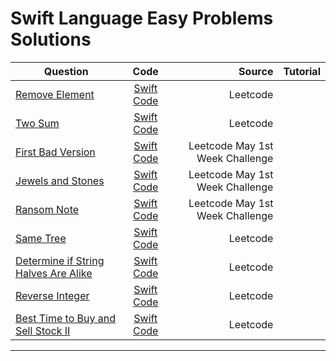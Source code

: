 # Swift Language Easy Problems Solutions
|Question|    Code    |     Source    |Tutorial|
|----------|:-------------:|------:|-----:|
| [Remove Element](https://leetcode.com/problems/remove-element/)  |  [Swift Code](https://github.com/SwapnanilDhol/Coding-Interview-Challenges/blob/master/Swift/Easy/Remove-Element.swift) |Leetcode||
|[Two Sum](https://leetcode.com/problems/two-sum/)|[Swift Code](https://github.com/SwapnanilDhol/Coding-Interview-Challenges/blob/master/Swift/Easy/Two-Sum.swift)|Leetcode||
|[First Bad Version](https://leetcode.com/problems/first-bad-version)|[Swift Code](https://github.com/SwapnanilDhol/Coding-Interview-Challenges/blob/master/Swift/Easy/First-Bad-Version.swift)|Leetcode May 1st Week Challenge||
|[Jewels and Stones](https://leetcode.com/problems/jewels-and-stones/)|[Swift Code](https://github.com/SwapnanilDhol/Coding-Interview-Challenges/blob/master/Swift/Easy/Jewels-And-Stones.swift)|Leetcode May 1st Week Challenge||
|[Ransom Note](https://leetcode.com/problems/ransom-note/)|[Swift Code](https://github.com/SwapnanilDhol/Coding-Interview-Challenges/blob/master/Swift/Easy/Ransome-Note.swift)|Leetcode May 1st Week Challenge||
|[Same Tree](https://leetcode.com/problems/same-tree/)|[Swift Code](https://github.com/SwapnanilDhol/Coding-Interview-Challenges/blob/master/Swift/Easy/Same-Tree.swift)|Leetcode||
|[Determine if String Halves Are Alike](https://leetcode.com/problems/determine-if-string-halves-are-alike/)|[Swift Code](https://github.com/SwapnanilDhol/Coding-Interview-Challenges/blob/master/Swift/Easy/Determine-if-String-Halves-Are-Alike.swift)|Leetcode||
|[Reverse Integer](https://leetcode.com/problems/reverse-integer/)|[Swift Code](https://github.com/SwapnanilDhol/Coding-Interview-Challenges/blob/master/Swift/Easy/Reverse-Integer.swift)|Leetcode||
|[Best Time to Buy and Sell Stock II](https://leetcode.com/problems/best-time-to-buy-and-sell-stock-ii/)|[Swift Code](https://github.com/SwapnanilDhol/Coding-Interview-Challenges/blob/master/Swift/Easy/Best-Time-to-Buy-and-Sell-Stock-II.swift)|Leetcode||

---
